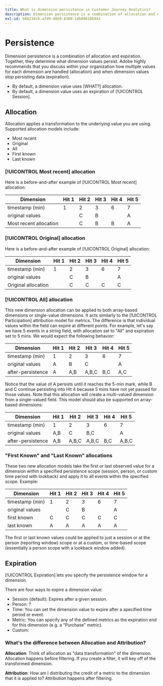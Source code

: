```yaml
---
title: What is dimension persistence in Customer Journey Analytics?
description: Dimension persistence is a combination of allocation and expiration. Together, they determine what dimension values persist.
exl-id: b8b234c6-a7d9-40e9-8380-1db09610b941
---
```

# Persistence

Dimension persistence is a combination of allocation and expiration. Together, they determine what dimension values persist. Adobe highly recommends that you discuss within your organization how multiple values for each dimension are handled (allocation) and when dimension values stop persisting data (expiration).

* By default, a dimension value uses [WHAT?] allocation. 
* By default, a dimension value uses an expiration of [!UICONTROL Session].

## Allocation

Allocation applies a transformation to the underlying value you are using. Supported allocation models include:

* Most recent
* Original
* All
* First known
* Last known

### [!UICONTROL Most recent] allocation

Here is a before-and-after example of [!UICONTROL Most recent] allocation:

| Dimension | Hit 1 | Hit 2 | Hit 3 | Hit 4 | Hit 5 |
| --- | --- | --- | --- | --- | --- |
| timestamp (min) | 1 | 2 | 3 | 6 | 7 |
| original values |  | C | B |  | A |
| Most recent allocation |  | C | B | B | A |

### [!UICONTROL Original] allocation

Here is a before-and-after example of [!UICONTROL Original] allocation:

| Dimension | Hit 1 | Hit 2 | Hit 3 | Hit 4 | Hit 5 |
| --- | --- | --- | --- | --- | --- |
| timestamp (min) | 1 | 2 | 3 | 6 | 7 |
| original values |  | C | B |  | A |
| Original allocation |  | C | C | C | C |

### [!UICONTROL All] allocation

This new dimension allocation can be applied to both array-based dimensions or single-value dimensions. It acts similarly to the [!UICONTROL Participation] attribution model for metrics. The difference is that individual values within the field can expire at different points. For example, let's say we have 5 events in a string field, with allocation set to "All" and expiration set to 5 mins. We would expect the following behavior:

| Dimension | Hit 1 | Hit 2 | Hit 3 | Hit 4 | Hit 5 |
| --- | --- | --- | --- | --- | --- |
| timestamp (min) | 1 | 2 | 3 | 6 | 7 |
| original values | A | B | C |  | A |
| after-persistence | A | A,B | A,B,C | B,C | A,C |

Notice that the value of A persists until it reaches the 5-min mark, while B and C continue persisting into Hit 4 because 5 mins have not yet passed for those values. Note that this allocation will create a multi-valued dimension from a single-valued field. This model should also be supported on array-based dimensions:

| Dimension | Hit 1 | Hit 2 | Hit 3 | Hit 4 | Hit 5 |
| --- | --- | --- | --- | --- | --- |
| timestamp (min) | 1 | 2 | 3 | 6 | 7 |
| original values | A,B | C | B,C |  | A |
| after-persistence | A,B | A,B,C | A,B,C | B,C | A,B,C |

### "First Known" and "Last Known" allocations

These two new allocation models take the first or last observed value for a dimension within a specified persistence scope (session, person, or custom time period with lookback) and apply it to all events within the specified scope. Example:

| Dimension | Hit 1 | Hit 2 | Hit 3 | Hit 4 | Hit 5 |
| --- | --- | --- | --- | --- | --- |
| timestamp (min) | 1 | 2 | 3 | 6 | 7 |
| original values |  | C | B |  | A |
| first known | C | C | C | C | C |
| last known | A | A | A | A | A |

The first or last known values could be applied to just a session or at the person (reporting window) scope or at a custom, or time-based scope (essentially a person scope with a lookback window added).

## Expiration

[!UICONTROL Expiration] lets you specify the persistence window for a dimension.

There are four ways to expire a dimension value:

* Session (default): Expires after a given session.
* Person: ?
* Time: You can set the dimension value to expire after a specified time period or event.
* Metric: You can specify any of the defined metrics as the expiration end for this dimension (e.g. a "Purchase" metric).
* Custom: 

### What's the difference between Allocation and Attribution?

**Allocation**: Think of allocation as "data transformation" of the dimension. Allocation happens before filtering. If you create a filter, it will key off of the transformed dimension.

**Attribution**: How am I distributing the credit of a metric to the dimension that it is applied to? Attribution happens after filtering.
